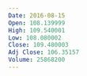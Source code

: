 ```yaml
---
Date: 2016-08-15
Open: 108.139999
High: 109.540001
Low: 108.080002
Close: 109.480003
Adj Close: 106.35157
Volume: 25868200
---
```

